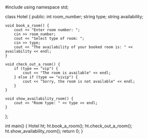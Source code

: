 #include <iostream>
using namespace std;

class Hotel {
public:
    int room_number;
    string type;
    string availability;

    void book_a_room() {
        cout << "Enter room number: ";
        cin >> room_number;
        cout << "Select type of room: ";
        cin >> type;
        cout << "The availability of your booked room is: " << availability << endl;
    }    

    void check_out_a_room() {
        if (type == "vip") {
            cout << "The room is available" << endl;
        } else if (type == "vivip") {
            cout << "Sorry, the room is not available" << endl;
        }
    }

    void show_availability_room() {
        cout << "Room type: " << type << endl;
    }
};

int main() {
    Hotel ht;
    ht.book_a_room();
    ht.check_out_a_room();
    ht.show_availability_room();
    return 0;
}
